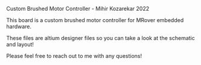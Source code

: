 Custom Brushed Motor Controller - Mihir Kozarekar 2022

This board is a custom brushed motor controller for MRover embedded hardware. 

These files are altium designer files so you can take a look at the schematic and layout!

Please feel free to reach out to me with any questions!
